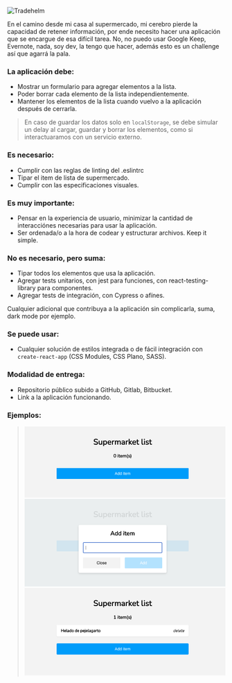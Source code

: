 ![Tradehelm](./public/logo.svg "TradeHelm")

En el camino desde mi casa al supermercado, mi cerebro pierde la capacidad de retener información, por ende necesito hacer una aplicación que se encargue de esa difícil tarea. No, no puedo usar Google Keep, Evernote, nada, soy dev, la tengo que hacer, además esto es un challenge así que agarrá la pala.

### La aplicación debe:
* Mostrar un formulario para agregar elementos a la lista.
* Poder borrar cada elemento de la lista independientemente.
* Mantener los elementos de la lista cuando vuelvo a la aplicación después de cerrarla.

> En caso de guardar los datos solo en `localStorage`, se debe simular un delay al cargar, guardar y borrar los elementos, como si interactuaramos con un servicio externo.

### Es necesario:
* Cumplir con las reglas de linting del .eslintrc
* Tipar el item de lista de supermercado.
* Cumplir con las especificaciones visuales.

### Es muy importante:
* Pensar en la experiencia de usuario, minimizar la cantidad de interacciónes necesarias para usar la aplicación.
* Ser ordenada/o a la hora de codear y estructurar archivos. Keep it simple.

### No es necesario, pero suma:
* Tipar todos los elementos que usa la aplicación.
* Agregar tests unitarios, con jest para funciones, con react-testing-library para componentes.
* Agregar tests de integración, con Cypress o afínes.

Cualquier adicional que contribuya a la aplicación sin complicarla, suma, dark mode por ejemplo.

### Se puede usar:
* Cualquier solución de estilos integrada o de fácil integración con `create-react-app` (CSS Modules, CSS Plano, SASS).

### Modalidad de entrega:
* Repositorio público subido a GitHub, Gitlab, Bitbucket.
* Link a la aplicación funcionando.

### Ejemplos:
> ![Vacío](./specs/vacio.png "Vacío")
> ![Formulario](./specs/formulario.png "Formulario")
> ![Lleno](./specs/lleno.png "Lleno")
